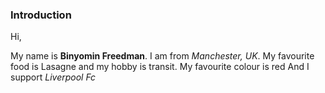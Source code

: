 ### Introduction

Hi,

My name is **Binyomin Freedman**.
I am from _Manchester, UK_.
My favourite food is Lasagne and my hobby is transit.
My favourite colour is red
And I support *_Liverpool Fc_*
